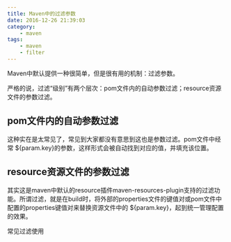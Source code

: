 ```yaml
---
title: Maven中的过滤参数
date: 2016-12-26 21:39:03
category:
    - maven
tags:
    - maven
    - filter
---
```

Maven中默认提供一种很简单，但是很有用的机制：过滤参数。

严格的说，过滤“级别”有两个层次：pom文件内的自动参数过滤；resource资源文件的参数过滤。

## pom文件内的自动参数过滤
这种实在是太常见了，常见到大家都没有意思到这也是参数过滤。pom文件中经常 ${param.key}的参数，这样形式会被自动找到对应的值，并填充该位置。

## resource资源文件的参数过滤
其实这是maven中默认的resource插件maven-resources-plugin支持的过滤功能。所谓过滤，就是在build时，将外部的properties文件的键值对或pom文件中配置的properties键值对来替换资源文件中的 ${param.key}，起到统一管理配置的效果。

常见过滤使用
```

```

